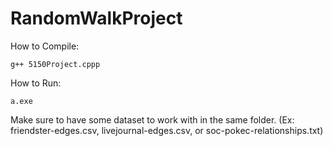 # RandomWalkProject
How to Compile:
```
g++ 5150Project.cppp
```
How to Run:
```
a.exe
```

Make sure to have some dataset to work with in the same folder. (Ex: friendster-edges.csv, livejournal-edges.csv, or soc-pokec-relationships.txt)
